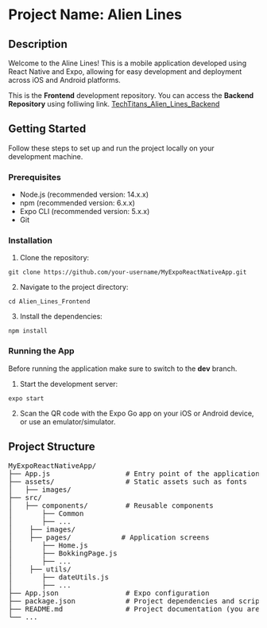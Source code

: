 # Project Name: Alien Lines

## Description

Welcome to the Aline Lines! This is a mobile application developed using React Native and Expo, allowing for easy development and deployment across iOS and Android platforms.

This is the **Frontend** development repository. You can access the **Backend Repository** using folliwing link.
[TechTitans_Alien_Lines_Backend](https://drive.google.com/drive/folders/1kjWYtYoXkBbiwQZWLK0q1d56X1Sgup5S?usp=drive_link)

## Getting Started

Follow these steps to set up and run the project locally on your development machine.

### Prerequisites

- Node.js (recommended version: 14.x.x)
- npm (recommended version: 6.x.x)
- Expo CLI (recommended version: 5.x.x)
- Git

### Installation

1. Clone the repository:

```git clone https://github.com/your-username/MyExpoReactNativeApp.git```

2. Navigate to the project directory:

``` cd Alien_Lines_Frontend ```

3. Install the dependencies:

``` npm install ```

### Running the App

Before running the application make sure to switch to the **dev** branch.

1. Start the development server:

``` expo start ```

2. Scan the QR code with the Expo Go app on your iOS or Android device, or use an emulator/simulator.

## Project Structure

<pre>
MyExpoReactNativeApp/
├── App.js                  # Entry point of the application
├── assets/                 # Static assets such as fonts
│   ├── images/
├── src/                    
│   ├── components/         # Reusable components   
│       ├── Common
│       ├── ...
│    ├── images/            
│    ├── pages/            # Application screens
│       ├── Home.js 
│       ├── BokkingPage.js 
│       ├── ...
│    ├── utils/ 
│       ├── dateUtils.js 
│       ├── ...
├── App.json                # Expo configuration
├── package.json            # Project dependencies and scripts
├── README.md               # Project documentation (you are here)
└── ...
</pre>

